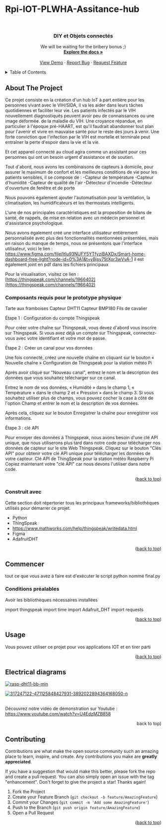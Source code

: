 # Rpi-IOT-PLWHA-Assitance-hub
<a name="readme-top"></a>

<!-- PROJECT LOGO -->
<br />
<div align="center">
  <h3 align="center">DIY et Objets connectés</h3>

  <p align="center">
 We will be waiting for the bribery bonus ;)
    <br />
    <a href="https://github.com/othneildrew/Best-README-Template"><strong>Explore the docs »</strong></a>
    <br />
    <br />
    <a href="https://github.com/othneildrew/Best-README-Template">View Demo</a>
    ·
    <a href="https://github.com/othneildrew/Best-README-Template/issues">Report Bug</a>
    ·
    <a href="https://github.com/othneildrew/Best-README-Template/issues">Request Feature</a>
  </p>
</div>



<!-- TABLE OF CONTENTS -->
<details>
  <summary>Table of Contents</summary>
  <ol>
    <li>
      <a href="#about-the-project">About The Project</a>
      <ul>
        <li><a href="#built-with">Built With</a></li>
      </ul>
    </li>
    <li>
      <a href="#getting-started">Getting Started</a>
      <ul>
        <li><a href="#installation">Installation</a></li>
      </ul>
    </li>
    <li><a href="#usage">Usage</a></li>
    <li><a href="#roadmap">Electrical diagrams</a></li>
  </ol>
</details>



<!-- ABOUT THE PROJECT -->
## About The Project

Ce projet consiste en la création d'un hub IoT à part entière pour les personnes vivant avec le VIH/SIDA, il va les aider dans leurs tâches quotidiennes et faciliter leur vie. Les patients infectés par le VIH nouvellement diagnostiqués peuvent avoir peu de connaissances ou une image déformée. de la maladie du VIH. Une croyance répandue, en particulier à l'époque pré-HAART, est qu'il faudrait abandonner tout plan pour l'avenir et vivre en mauvaise santé pour le reste des jours à venir. Une forte conviction que l'infection par le VIH est mortelle et terminale peut entraîner la perte d'espoir dans la vie et la vie.

Et cet appareil connecté au cloud agira comme un assistant pour ces personnes qui ont un besoin urgent d'assistance et de soutien.


Tout d'abord, nous avons les combinaisons de capteurs à domicile, pour assurer le maximum de confort et les meilleures conditions de vie pour les patients sensibles, il se compose de :
-Capteur de température
-Capteur d'humidité
-Capteur de qualité de l'air
-Détecteur d'incendie
-Détecteur d'ouverture de fenêtre et de porte

Nous pouvons également ajouter l'automatisation pour la ventilation, la climatisation, les humidificateurs et les thermostats intelligents.

L'une de nos principales caractéristiques est la proposition de bilans de santé, de rappels, de mise en relation avec un médecin personnel et d'assistance psychologique.

Nous avons également créé une interface utilisateur entièrement personnalisée avec plus des fonctionnalités mentionnées présentées, mais en raison du manque de temps, nous ne présentons que l'interface utilisateur, voici le lien :
https://www.figma.com/file/ItIu93NUFY5YTfyziBAXDx/Smart-home-dashboard-free-light?node-id=0%3A1&t=yBjsy75tXor3wVvA-1
il est également joint en pdf dans les fichiers principaux

Pour la visualisation, visitez ce lien :  [https://thingspeak.com/channels/1966402](https://thingspeak.com/channels/1966402)

### Composants requis pour le prototype physique
Tarte aux framboises
Capteur DHT11
Capteur BMP180
Fils de cavalier

Étape 1 : Configuration du compte Thingspeak

Pour créer votre chaîne sur Thingspeak, vous devez d'abord vous inscrire sur Thingspeak. Si vous avez déjà un compte sur Thingspeak, connectez-vous avec votre identifiant et votre mot de passe.

Étape 2 : Créer un canal pour vos données

Une fois connecté, créez une nouvelle chaîne en cliquant sur le bouton « Nouvelle chaîne »
Configuration de Thingspeak pour la station météo Pi

Après avoir cliqué sur "Nouveau canal", entrez le nom et la description des données que vous souhaitez télécharger sur ce canal.

Entrez le nom de vos données, « Humidité » dans le champ 1, « Température » ​​dans le champ 2 et « Pression » dans le champ 3. Si vous souhaitez utiliser plus de champs, vous pouvez cocher la case à côté de l'option Champ et entrer le nom et la description de vos données.

Après cela, cliquez sur le bouton Enregistrer la chaîne pour enregistrer vos informations.

Étape 3 : clé API

Pour envoyer des données à Thingspeak, nous avons besoin d'une clé API unique, que nous utiliserons plus tard dans notre code pour télécharger nos données de capteur sur le site Web Thingspeak.
Cliquez sur le bouton "Clés API" pour obtenir votre clé API unique pour télécharger les données de votre capteur.
Clé API de ThingSpeak pour la station météo Raspberry Pi
Copiez maintenant votre "clé API" car nous devons l'utiliser dans notre code.

<p align="right">(<a href="#readme-top">back to top</a>)</p>


### Construit avec

Cette section doit répertorier tous les principaux frameworks/bibliothèques utilisés pour démarrer ce projet.

* Python
* ThingSpeak
* https://www.mathworks.com/help/thingspeak/writedata.html
* Figma
* AdafruitDHT

<p align="right">(<a href="#readme-top">back to top</a>)</p>



<!-- GETTING STARTED -->
## Commencer

tout ce que vous avez à faire est d'exécuter le script python nommé final.py

### Conditions préalables
Avoir les bibliothèques nécessaires installées


import thingspeak
import time
import Adafruit_DHT
import requests


<p align="right">(<a href="#readme-top">back to top</a>)</p>



<!-- USAGE EXAMPLES -->
## Usage

Vous pouvez utiliser ce projet pour vos applications IOT et en tirer parti

<p align="right">(<a href="#readme-top">back to top</a>)</p>

## Electrical diagrams

<a href="https://imgbb.com/"><img src="https://i.ibb.co/5MqSPC4/rasp-dht11-bb-min.jpg" alt="rasp-dht11-bb-min" border="0"></a>

<img align="center"><a href="https://ibb.co/3z5v6Nv"><img src="https://i.ibb.co/HdLCwzC/317247122-471125848427931-3892022894364168050-n.jpg" alt="317247122-471125848427931-3892022894364168050-n" border="0"></a><br /><a target='_blank' href='https://geojsonlint.com/'></a><br /><img/>

Découvrez notre vidéo de démonstration sur Youtube :  https://www.youtube.com/watch?v=U4EdzMZB858

<p align="right">back to top</a>)</p>


<!-- CONTRIBUTING -->
## Contributing

Contributions are what make the open source community such an amazing place to learn, inspire, and create. Any contributions you make are **greatly appreciated**.

If you have a suggestion that would make this better, please fork the repo and create a pull request. You can also simply open an issue with the tag "enhancement".
Don't forget to give the project a star! Thanks again!

1. Fork the Project
2. Create your Feature Branch (`git checkout -b feature/AmazingFeature`)
3. Commit your Changes (`git commit -m 'Add some AmazingFeature'`)
4. Push to the Branch (`git push origin feature/AmazingFeature`)
5. Open a Pull Request

<p align="right">(<a href="#readme-top">back to top</a>)</p>


<!-- MARKDOWN LINKS & IMAGES -->
<!-- https://www.markdownguide.org/basic-syntax/#reference-style-links -->
[Demo]:https://ibb.co/3z5v6Nv
[contributors-shield]: https://img.shields.io/github/contributors/othneildrew/Best-README-Template.svg?style=for-the-badge
[contributors-url]: https://github.com/othneildrew/Best-README-Template/graphs/contributors
[forks-shield]: https://img.shields.io/github/forks/othneildrew/Best-README-Template.svg?style=for-the-badge
[forks-url]: https://github.com/othneildrew/Best-README-Template/network/members
[stars-shield]: https://img.shields.io/github/stars/othneildrew/Best-README-Template.svg?style=for-the-badge
[stars-url]: https://github.com/othneildrew/Best-README-Template/stargazers
[issues-shield]: https://img.shields.io/github/issues/othneildrew/Best-README-Template.svg?style=for-the-badge
[issues-url]: https://github.com/othneildrew/Best-README-Template/issues
[license-shield]: https://img.shields.io/github/license/othneildrew/Best-README-Template.svg?style=for-the-badge
[license-url]: https://github.com/othneildrew/Best-README-Template/blob/master/LICENSE.txt
[linkedin-shield]: https://img.shields.io/badge/-LinkedIn-black.svg?style=for-the-badge&logo=linkedin&colorB=555
[linkedin-url]: https://linkedin.com/in/othneildrew
[product-screenshot]: images/screenshot.png
[Next.js]: https://img.shields.io/badge/next.js-000000?style=for-the-badge&logo=nextdotjs&logoColor=white
[Next-url]: https://nextjs.org/
[React.js]: https://img.shields.io/badge/React-20232A?style=for-the-badge&logo=react&logoColor=61DAFB
[React-url]: https://reactjs.org/
[Vue.js]: https://img.shields.io/badge/Vue.js-35495E?style=for-the-badge&logo=vuedotjs&logoColor=4FC08D
[Vue-url]: https://vuejs.org/
[Angular.io]: https://img.shields.io/badge/Angular-DD0031?style=for-the-badge&logo=angular&logoColor=white
[Angular-url]: https://angular.io/
[Svelte.dev]: https://img.shields.io/badge/Svelte-4A4A55?style=for-the-badge&logo=svelte&logoColor=FF3E00
[Svelte-url]: https://svelte.dev/
[Laravel.com]: https://img.shields.io/badge/Laravel-FF2D20?style=for-the-badge&logo=laravel&logoColor=white
[Laravel-url]: https://laravel.com
[Bootstrap.com]: https://img.shields.io/badge/Bootstrap-563D7C?style=for-the-badge&logo=bootstrap&logoColor=white
[Bootstrap-url]: https://getbootstrap.com
[JQuery.com]: https://img.shields.io/badge/jQuery-0769AD?style=for-the-badge&logo=jquery&logoColor=white
[JQuery-url]: https://jquery.com 
